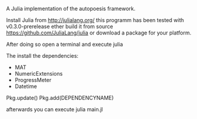A Julia implementation of the autopoesis framework.

Install Julia from http://julialang.org/ this programm has been tested with v0.3.0-prerelease ether build it from source https://github.com/JuliaLang/julia or download a package for your platform.

After doing so open a terminal and execute julia

The install the dependencies:

 - MAT
 - NumericExtensions
 - ProgressMeter
 - Datetime

Pkg.update()
Pkg.add(DEPENDENCYNAME)


afterwards you can execute julia main.jl